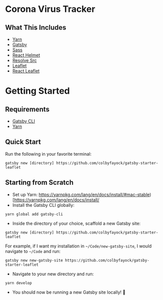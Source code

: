 # Corona Virus Tracker

## What This Includes

-   [Yarn](https://yarnpkg.com/en/)
-   [Gatsby](https://www.gatsbyjs.org/)
-   [Sass](https://sass-lang.com)
-   [React Helmet](https://github.com/nfl/react-helmet)
-   [Resolve Src](https://github.com/alampros/gatsby-plugin-resolve-src)
-   [Leaflet](https://leafletjs.com/)
-   [React Leaflet](https://react-leaflet.js.org)

# Getting Started

## Requirements

-   [Gatsby CLI](https://www.npmjs.com/package/gatsby-cli)
-   [Yarn](https://yarnpkg.com/en/)

## Quick Start

Run the following in your favorite terminal:

```
gatsby new [directory] https://github.com/colbyfayock/gatsby-starter-leaflet
```

## Starting from Scratch

-   Set up Yarn: https://yarnpkg.com/lang/en/docs/install/#mac-stable)[https://yarnpkg.com/lang/en/docs/install/
-   Install the Gatsby CLI globally:

```
yarn global add gatsby-cli
```

-   Inside the directory of your choice, scaffold a new Gatsby site:

```
gatsby new [directory] https://github.com/colbyfayock/gatsby-starter-leaflet
```

For example, if I want my installation in `~/Code/new-gatsby-site`, I would navigate to `~/Code` and run:

```
gatsby new new-gatsby-site https://github.com/colbyfayock/gatsby-starter-leaflet
```

-   Navigate to your new directory and run:

```
yarn develop
```

-   You should now be running a new Gatsby site locally! 🎉
